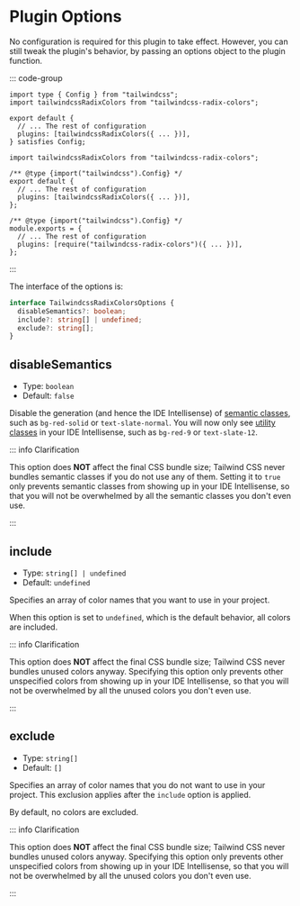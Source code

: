 # Plugin Options

No configuration is required for this plugin to take effect. However, you can still tweak the plugin's behavior, by passing an options object to the plugin function.

::: code-group

```ts{6} [tailwind.config.ts]
import type { Config } from "tailwindcss";
import tailwindcssRadixColors from "tailwindcss-radix-colors";

export default {
  // ... The rest of configuration
  plugins: [tailwindcssRadixColors({ ... })],
} satisfies Config;
```

```js{6} [tailwind.config.mjs]
import tailwindcssRadixColors from "tailwindcss-radix-colors";

/** @type {import("tailwindcss").Config} */
export default {
  // ... The rest of configuration
  plugins: [tailwindcssRadixColors({ ... })],
};
```

```js{4} [tailwind.config.cjs]
/** @type {import("tailwindcss").Config} */
module.exports = {
  // ... The rest of configuration
  plugins: [require("tailwindcss-radix-colors")({ ... })],
};
```

:::

The interface of the options is:

```ts
interface TailwindcssRadixColorsOptions {
  disableSemantics?: boolean;
  include?: string[] | undefined;
  exclude?: string[];
}
```

## disableSemantics

- Type: `boolean`
- Default: `false`

Disable the generation (and hence the IDE Intellisense) of [semantic classes](/guide/semantic-first), such as `bg-red-solid` or `text-slate-normal`. You will now only see [utility classes](/guide/utility-first) in your IDE Intellisense, such as `bg-red-9` or `text-slate-12`.

::: info Clarification

This option does **NOT** affect the final CSS bundle size; Tailwind CSS never bundles semantic classes if you do not use any of them. Setting it to `true` only prevents semantic classes from showing up in your IDE Intellisense, so that you will not be overwhelmed by all the semantic classes you don't even use.

:::

## include

- Type: `string[] | undefined`
- Default: `undefined`

Specifies an array of color names that you want to use in your project.

When this option is set to `undefined`, which is the default behavior, all colors are included.

::: info Clarification

This option does **NOT** affect the final CSS bundle size; Tailwind CSS never bundles unused colors anyway. Specifying this option only prevents other unspecified colors from showing up in your IDE Intellisense, so that you will not be overwhelmed by all the unused colors you don't even use.

:::

## exclude

- Type: `string[]`
- Default: `[]`

Specifies an array of color names that you do not want to use in your project. This exclusion applies after the `include` option is applied.

By default, no colors are excluded.

::: info Clarification

This option does **NOT** affect the final CSS bundle size; Tailwind CSS never bundles unused colors anyway. Specifying this option only prevents other unspecified colors from showing up in your IDE Intellisense, so that you will not be overwhelmed by all the unused colors you don't even use.

:::
